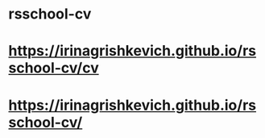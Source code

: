 # rsschool-cv
# https://irinagrishkevich.github.io/rsschool-cv/cv
# https://irinagrishkevich.github.io/rsschool-cv/
